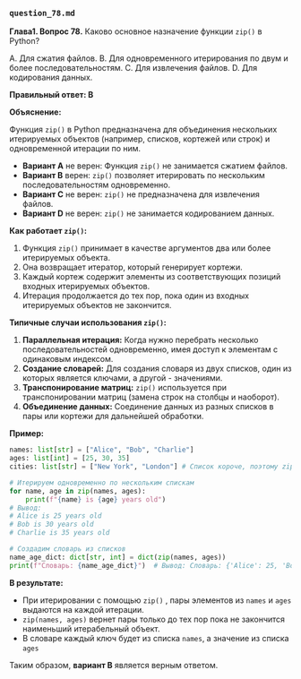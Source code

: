 ### `question_78.md`

**Глава1. Вопрос 78.** Каково основное назначение функции `zip()` в Python?

A. Для сжатия файлов.
B. Для одновременного итерирования по двум и более последовательностям.
C. Для извлечения файлов.
D. Для кодирования данных.

**Правильный ответ: B**

**Объяснение:**

Функция `zip()` в Python предназначена для объединения нескольких итерируемых объектов (например, списков, кортежей или строк) и одновременной итерации по ним.

*   **Вариант A** не верен: Функция `zip()` не занимается сжатием файлов.
*   **Вариант B** верен: `zip()` позволяет итерировать по нескольким последовательностям одновременно.
*   **Вариант C** не верен: `zip()` не предназначена для извлечения файлов.
*   **Вариант D** не верен:  `zip()` не занимается кодированием данных.

**Как работает `zip()`:**

1.  Функция `zip()` принимает в качестве аргументов два или более итерируемых объекта.
2.  Она возвращает итератор, который генерирует кортежи.
3.  Каждый кортеж содержит элементы из соответствующих позиций входных итерируемых объектов.
4.  Итерация продолжается до тех пор, пока один из входных итерируемых объектов не закончится.

**Типичные случаи использования `zip()`:**

1.  **Параллельная итерация:**  Когда нужно перебрать несколько последовательностей одновременно, имея доступ к элементам с одинаковым индексом.
2.  **Создание словарей:** Для создания словаря из двух списков, один из которых является ключами, а другой - значениями.
3.  **Транспонирование матриц:** `zip()` используется при транспонировании матриц (замена строк на столбцы и наоборот).
4.  **Объединение данных:** Соединение данных из разных списков в пары или кортежи для дальнейшей обработки.

**Пример:**

```python
names: list[str] = ["Alice", "Bob", "Charlie"]
ages: list[int] = [25, 30, 35]
cities: list[str] = ["New York", "London"] # Список короче, поэтому zip прекратит итерацию когда дойдет до Лондона

# Итерируем одновременно по нескольким спискам
for name, age in zip(names, ages):
    print(f"{name} is {age} years old")
# Вывод:
# Alice is 25 years old
# Bob is 30 years old
# Charlie is 35 years old

# Создадим словарь из списков
name_age_dict: dict[str, int] = dict(zip(names, ages))
print(f"Словарь: {name_age_dict}")  # Вывод: Словарь: {'Alice': 25, 'Bob': 30, 'Charlie': 35}
```

**В результате:**

*   При итерировании с помощью `zip()` , пары элементов из `names` и `ages` выдаются на каждой итерации.
*   `zip(names, ages)` вернет пары только до тех пор пока не закончится наименьший итерабельный объект.
*   В словаре каждый ключ будет из списка `names`, а значение из списка `ages`

Таким образом, **вариант B** является верным ответом.
